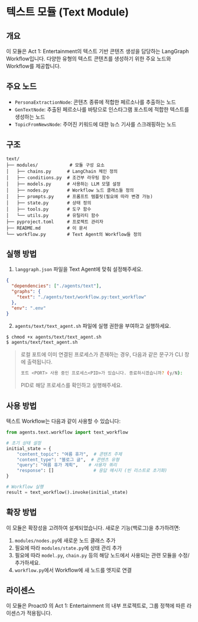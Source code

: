 # 텍스트 모듈 (Text Module)

## 개요

이 모듈은 Act 1: Entertainment의 텍스트 기반 콘텐츠 생성을 담당하는 LangGraph Workflow입니다. 다양한 유형의 텍스트 콘텐츠를 생성하기 위한 주요 노드와 Workflow를 제공합니다.

## 주요 노드

- `PersonaExtractionNode`: 콘텐츠 종류에 적합한 페르소나를 추출하는 노드
- `GenTextNode`: 추출된 페르소나를 바탕으로 인스타그램 포스트에 적합한 텍스트를 생성하는 노드
- `TopicFromNewsNode`: 주어진 키워드에 대한 뉴스 기사를 스크래핑하는 노드

## 구조

```
text/
├── modules/            # 모듈 구성 요소
│   ├── chains.py      # LangChain 체인 정의
│   ├── conditions.py  # 조건부 라우팅 함수
│   ├── models.py      # 사용하는 LLM 모델 설정
│   ├── nodes.py       # Workflow 노드 클래스들 정의
│   ├── prompts.py     # 프롬프트 템플릿(필요에 따라 변경 가능)
│   ├── state.py       # 상태 정의
│   ├── tools.py       # 도구 함수
│   └── utils.py       # 유틸리티 함수
├── pyproject.toml     # 프로젝트 관리자
├── README.md          # 이 문서
└── workflow.py        # Text Agent의 Workflow들 정의
```

## 실행 방법

1. `langgraph.json` 파일을 Text Agent에 맞춰 설정해주세요.

```json
{
  "dependencies": ["./agents/text"],
  "graphs": {
    "text": "./agents/text/workflow.py:text_workflow"
  },
  "env": ".env"
}
```

2. `agents/text/text_agent.sh` 파일에 실행 권한을 부여하고 실행하세요.

```bash
$ chmod +x agents/text/text_agent.sh
$ agents/text/text_agent.sh
```

> 로컬 포트에 이미 연결된 프로세스가 존재하는 경우, 다음과 같은 문구가 CLI 창에 출력됩니다.
>
> ```bash
> 포트 <PORT> 사용 중인 프로세스<PID>가 있습니다. 종료하시겠습니까? (y/N):
> ```
>
> PID로 해당 프로세스를 확인하고 실행해주세요.

## 사용 방법

텍스트 Workflow는 다음과 같이 사용할 수 있습니다:

```python
from agents.text.workflow import text_workflow

# 초기 상태 설정
initial_state = {
    "content_topic": "여름 휴가",  # 콘텐츠 주제
    "content_type": "블로그 글",  # 콘텐츠 유형
    "query": "여름 휴가 계획",    # 사용자 쿼리
    "response": []               # 응답 메시지 (빈 리스트로 초기화)
}

# Workflow 실행
result = text_workflow().invoke(initial_state)
```

## 확장 방법

이 모듈은 확장성을 고려하여 설계되었습니다. 새로운 기능(백로그)을 추가하려면:

1. `modules/nodes.py`에 새로운 노드 클래스 추가
2. 필요에 따라 `modules/state.py`에 상태 관리 추가
3. 필요에 따라 `model.py`, `chain.py` 등의 해당 노드에서 사용되는 관련 모듈을 수정/추가하세요.
4. `workflow.py`에서 Workflow에 새 노드를 엣지로 연결

## 라이센스

이 모듈은 Proact0 의 Act 1: Entertainment 의 내부 프로젝트로, 그룹 정책에 따른 라이센스가 적용됩니다.
